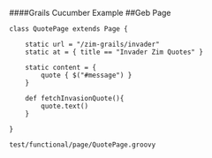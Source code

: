 ####Grails Cucumber Example
##Geb Page

	class QuotePage extends Page {

		static url = "/zim-grails/invader"
		static at = { title == "Invader Zim Quotes" }

		static content = {
		    quote { $("#message") }
		}

		def fetchInvasionQuote(){
		    quote.text()
		}

	}

`test/functional/page/QuotePage.groovy`
